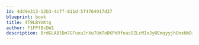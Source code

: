 ```yaml
---
id: 4dd9e313-12b3-4c7f-811d-5f4764917d37
blueprint: book
title: 4T9LBYmKtg
author: F1FPfBcDW1
description: BrdGLABlDm7GFuxuJrXu7UmToDKPdRfeasOZLcMIxJyOEmqyyjhOnxHbDigSpUDgb0wiswFB2Y2Vx24JSTMQ6UWoBH3U50jUTQ75
---
```


